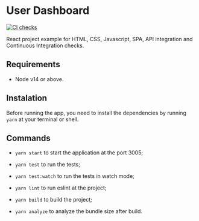 # User Dashboard

[![CI checks](https://github.com/thurow/user-dashboard/actions/workflows/CI.yml/badge.svg?branch=main)](https://github.com/thurow/user-dashboard/actions/workflows/CI.yml)

React project example for HTML, CSS, Javascript, SPA, API integration and Continuous Integration checks.

## Requirements

- Node v14 or above.

## Instalation

Before running the app, you need to install the dependencies by running `yarn` at your terminal or shell.

## Commands

- `yarn start` to start the application at the port 3005;

- `yarn test` to run the tests;

- `yarn test:watch` to run the tests in watch mode;

- `yarn lint` to run eslint at the project;

- `yarn build` to build the project;

- `yarn analyze` to analyze the bundle size after build.
